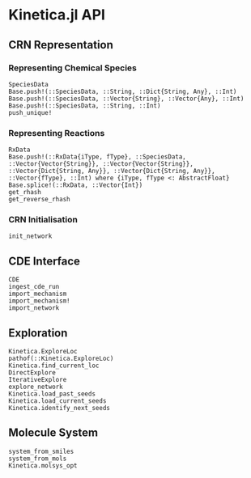 # Kinetica.jl API

## CRN Representation

### Representing Chemical Species

```@docs
SpeciesData
Base.push!(::SpeciesData, ::String, ::Dict{String, Any}, ::Int)
Base.push!(::SpeciesData, ::Vector{String}, ::Vector{Any}, ::Int)
Base.push!(::SpeciesData, ::String, ::Int)
push_unique!
```

### Representing Reactions

```@docs
RxData
Base.push!(::RxData{iType, fType}, ::SpeciesData, ::Vector{Vector{String}}, ::Vector{Vector{String}}, ::Vector{Dict{String, Any}}, ::Vector{Dict{String, Any}}, ::Vector{fType}, ::Int) where {iType, fType <: AbstractFloat}
Base.splice!(::RxData, ::Vector{Int})
get_rhash
get_reverse_rhash
```

### CRN Initialisation

```@docs
init_network
```

## CDE Interface

```@docs
CDE
ingest_cde_run
import_mechanism
import_mechanism!
import_network
```

## Exploration

```@docs
Kinetica.ExploreLoc
pathof(::Kinetica.ExploreLoc)
Kinetica.find_current_loc
DirectExplore
IterativeExplore
explore_network
Kinetica.load_past_seeds
Kinetica.load_current_seeds
Kinetica.identify_next_seeds
```

## Molecule System

```@docs
system_from_smiles
system_from_mols
Kinetica.molsys_opt
```